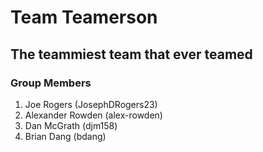 # Team Teamerson

## The teammiest team that ever teamed

### Group Members

1. Joe Rogers (JosephDRogers23)
2. Alexander Rowden (alex-rowden)
3. Dan McGrath (djm158)
4. Brian Dang (bdang)
